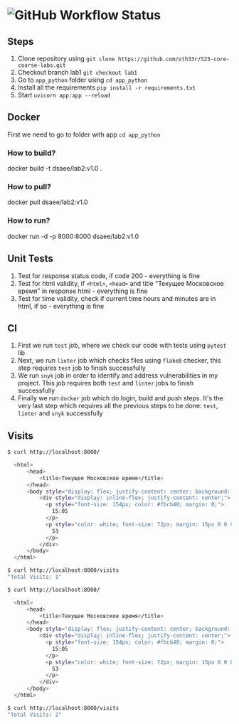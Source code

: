 # ![GitHub Workflow Status](https://github.com/oth33r/S25-core-course-labs/actions/workflows/app_python.yml/badge.svg)

## Steps

1. Clone repository using `git clone https://github.com/oth33r/S25-core-course-labs.git`
2. Checkout branch lab1 `git checkout lab1`
3. Go to `app_python` folder using `cd app_python`
4. Install all the requirements `pip install -r requirements.txt`
5. Start `uvicorn app:app --reload`

## Docker

First we need to go to folder with app `cd app_python`

### How to build?

docker build -t dsaee/lab2:v1.0 .

### How to pull?

docker pull dsaee/lab2:v1.0

### How to run?

docker run -d -p 8000:8000 dsaee/lab2:v1.0

## Unit Tests

1. Test for response status code, if code 200 - everything is fine
2. Test for html validity, if `<html>`, `<head>` and title "Текущее Московское время" in response html - everything is fine
3. Test for time validity, check if current time hours and minutes are in html, if so - everything is fine

## CI

1. First we run `test` job, where we check our code with tests using `pytest` lib
2. Next, we run `linter` job which checks files using `flake8` checker, this step requires `test` job to finish successfully
3. We run `snyk` job in order to identify and address vulnerabilities in my project. This job requires both `test` and `linter` jobs to finish successfully
4. Finally we run `docker` job which do login, build and push steps. It's the very last step which requires all the previous steps to be done: `test`, `linter` and `snyk` successfully

## Visits

```bash
$ curl http://localhost:8000/

  <html>
      <head>
          <title>Текущее Московское время</title>
      </head>
      <body style="display: flex; justify-content: center; background: #222">
          <div style="display: inline-flex; justify-content: center;">
            <p style="font-size: 154px; color: #fbcb40; margin: 0;">
              15:05
            </p>
            <p style="color: white; font-size: 72px; margin: 15px 0 0 0;">
              53
            </p>
          </div>
      </body>
  </html>
```

```bash
$ curl http://localhost:8000/visits
"Total Visits: 1"
```

```bash
$ curl http://localhost:8000/

  <html>
      <head>
          <title>Текущее Московское время</title>
      </head>
      <body style="display: flex; justify-content: center; background: #222">
          <div style="display: inline-flex; justify-content: center;">
            <p style="font-size: 154px; color: #fbcb40; margin: 0;">
              15:05
            </p>
            <p style="color: white; font-size: 72px; margin: 15px 0 0 0;">
              53
            </p>
          </div>
      </body>
  </html>
```

```bash
$ curl http://localhost:8000/visits
"Total Visits: 2"
```
